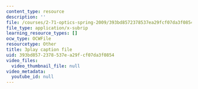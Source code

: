 ```yaml
---
content_type: resource
description: ''
file: /courses/2-71-optics-spring-2009/393bd8572378537ea29fcf07da3f0854_vcqPRPkyWPU.vtt
file_type: application/x-subrip
learning_resource_types: []
ocw_type: OCWFile
resourcetype: Other
title: 3play caption file
uid: 393bd857-2378-537e-a29f-cf07da3f0854
video_files:
  video_thumbnail_file: null
video_metadata:
  youtube_id: null
---
```

